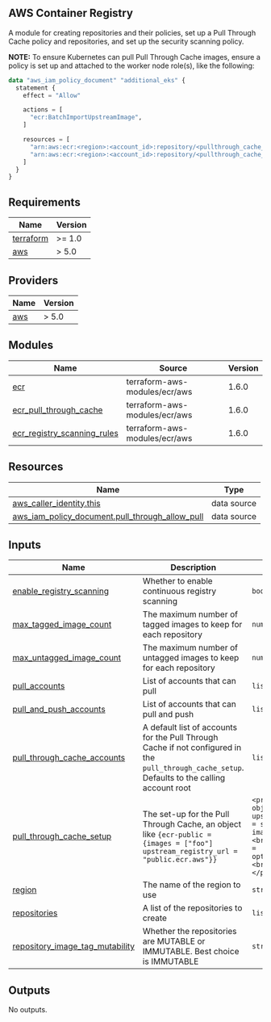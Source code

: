 AWS Container Registry
----------------------

A module for creating repositories and their policies, set up a Pull Through
Cache policy and repositories, and set up the security scanning policy.

**NOTE:** To ensure Kubernetes can pull Pull Through Cache images, ensure a
policy is set up and attached to the worker node role(s), like the following:
```tf
data "aws_iam_policy_document" "additional_eks" {
  statement {
    effect = "Allow"

    actions = [
      "ecr:BatchImportUpstreamImage",
    ]

    resources = [
      "arn:aws:ecr:<region>:<account_id>:repository/<pullthrough_cache_name_1>/*",
      "arn:aws:ecr:<region>:<account_id>:repository/<pullthrough_cache_name_2>/*",
    ]
  }
}
```

<!-- BEGIN_TF_DOCS -->
## Requirements

| Name | Version |
|------|---------|
| <a name="requirement_terraform"></a> [terraform](#requirement\_terraform) | >= 1.0 |
| <a name="requirement_aws"></a> [aws](#requirement\_aws) | > 5.0 |

## Providers

| Name | Version |
|------|---------|
| <a name="provider_aws"></a> [aws](#provider\_aws) | > 5.0 |

## Modules

| Name | Source | Version |
|------|--------|---------|
| <a name="module_ecr"></a> [ecr](#module\_ecr) | terraform-aws-modules/ecr/aws | 1.6.0 |
| <a name="module_ecr_pull_through_cache"></a> [ecr\_pull\_through\_cache](#module\_ecr\_pull\_through\_cache) | terraform-aws-modules/ecr/aws | 1.6.0 |
| <a name="module_ecr_registry_scanning_rules"></a> [ecr\_registry\_scanning\_rules](#module\_ecr\_registry\_scanning\_rules) | terraform-aws-modules/ecr/aws | 1.6.0 |

## Resources

| Name | Type |
|------|------|
| [aws_caller_identity.this](https://registry.terraform.io/providers/hashicorp/aws/latest/docs/data-sources/caller_identity) | data source |
| [aws_iam_policy_document.pull_through_allow_pull](https://registry.terraform.io/providers/hashicorp/aws/latest/docs/data-sources/iam_policy_document) | data source |

## Inputs

| Name | Description | Type | Default | Required |
|------|-------------|------|---------|:--------:|
| <a name="input_enable_registry_scanning"></a> [enable\_registry\_scanning](#input\_enable\_registry\_scanning) | Whether to enable continuous registry scanning | `bool` | n/a | yes |
| <a name="input_max_tagged_image_count"></a> [max\_tagged\_image\_count](#input\_max\_tagged\_image\_count) | The maximum number of tagged images to keep for each repository | `number` | `100` | no |
| <a name="input_max_untagged_image_count"></a> [max\_untagged\_image\_count](#input\_max\_untagged\_image\_count) | The maximum number of untagged images to keep for each repository | `number` | `1` | no |
| <a name="input_pull_accounts"></a> [pull\_accounts](#input\_pull\_accounts) | List of accounts that can pull | `list(string)` | n/a | yes |
| <a name="input_pull_and_push_accounts"></a> [pull\_and\_push\_accounts](#input\_pull\_and\_push\_accounts) | List of accounts that can pull and push | `list(string)` | n/a | yes |
| <a name="input_pull_through_cache_accounts"></a> [pull\_through\_cache\_accounts](#input\_pull\_through\_cache\_accounts) | A default list of accounts for the Pull Through Cache if not configured in the `pull_through_cache_setup`. Defaults to the calling account root | `list(string)` | `[]` | no |
| <a name="input_pull_through_cache_setup"></a> [pull\_through\_cache\_setup](#input\_pull\_through\_cache\_setup) | The set-up for the Pull Through Cache, an object like `{ecr-public = {images = ["foo"] upstream_registry_url = "public.ecr.aws"}}` | `<pre>map(<br>      object({<br>      upstream_registry_url = string<br>      images = list(string)<br>      accounts              = optional(list(string))<br>    })<br>  )</pre>` | n/a | yes |
| <a name="input_region"></a> [region](#input\_region) | The name of the region to use | `string` | n/a | yes |
| <a name="input_repositories"></a> [repositories](#input\_repositories) | A list of the repositories to create | `list(string)` | n/a | yes |
| <a name="input_repository_image_tag_mutability"></a> [repository\_image\_tag\_mutability](#input\_repository\_image\_tag\_mutability) | Whether the repositories are MUTABLE or IMMUTABLE. Best choice is IMMUTABLE | `string` | `"IMMUTABLE"` | no |

## Outputs

No outputs.
<!-- END_TF_DOCS -->
